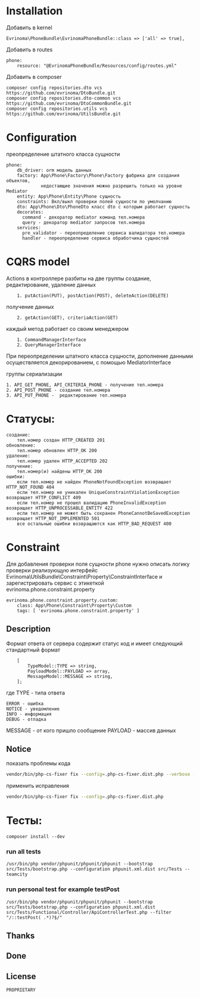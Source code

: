 # Installation

Добавить в kernel

    Evrinoma\PhoneBundle\EvrinomaPhoneBundle::class => ['all' => true],

Добавить в routes

    phone:
        resource: "@EvrinomaPhoneBundle/Resources/config/routes.yml"

Добавить в composer

    composer config repositories.dto vcs https://github.com/evrinoma/DtoBundle.git
    composer config repositories.dto-common vcs https://github.com/evrinoma/DtoCommonBundle.git
    composer config repositories.utils vcs https://github.com/evrinoma/UtilsBundle.git

# Configuration

преопределение штатного класса сущности

    phone:
        db_driver: orm модель данных
        factory: App\Phone\Factory\Phone\Factory фабрика для создания объектов,
                 недостающие значения можно разрешить только на уровне Mediator
        entity: App\Phone\Entity\Phone сущность
        constraints: Вкл/выкл проверки полей сущности по умолчанию 
        dto: App\Phone\Dto\PhoneDto класс dto с которым работает сущность
        decorates:
          command - декоратор mediator команд тел.номера 
          query - декоратор mediator запросов тел.номера
        services:
          pre_validator - переопределение сервиса валидатора тел.номера
          handler - переопределение сервиса обработчика сущностей

# CQRS model

Actions в контроллере разбиты на две группы
создание, редактирование, удаление данных

        1. putAction(PUT), postAction(POST), deleteAction(DELETE)
получение данных

        2. getAction(GET), criteriaAction(GET)

каждый метод работает со своим менеджером

        1. CommandManagerInterface
        2. QueryManagerInterface

При переопределении штатного класса сущности, дополнение данными осуществляется декорированием, с помощью MediatorInterface


группы  сериализации

    1. API_GET_PHONE, API_CRITERIA_PHONE - получение тел.номера
    2. API_POST_PHONE - создание тел.номера
    3. API_PUT_PHONE -  редактирование тел.номера

# Статусы:

    создание:
        тел.номер создан HTTP_CREATED 201
    обновление:
        тел.номер обновлен HTTP_OK 200
    удаление:
        тел.номер удален HTTP_ACCEPTED 202
    получение:
        тел.номер(и) найдены HTTP_OK 200
    ошибки:
        если тел.номер не найден PhoneNotFoundException возвращает HTTP_NOT_FOUND 404
        если тел.номер не уникален UniqueConstraintViolationException возвращает HTTP_CONFLICT 409
        если тел.номер не прошел валидацию PhoneInvalidException возвращает HTTP_UNPROCESSABLE_ENTITY 422
        если тел.номер не может быть сохранен PhoneCannotBeSavedException возвращает HTTP_NOT_IMPLEMENTED 501
        все остальные ошибки возвращаются как HTTP_BAD_REQUEST 400

# Constraint

Для добавления проверки поля сущности phone нужно описать логику проверки реализующую интерфейс Evrinoma\UtilsBundle\Constraint\Property\ConstraintInterface и зарегистрировать сервис с этикеткой evrinoma.phone.constraint.property

    evrinoma.phone.constraint.property.custom:
        class: App\Phone\Constraint\Property\Custom
        tags: [ 'evrinoma.phone.constraint.property' ]

## Description
Формат ответа от сервера содержит статус код и имеет следующий стандартный формат
```text
    [
        TypeModel::TYPE => string,
        PayloadModel::PAYLOAD => array,
        MessageModel::MESSAGE => string,
    ];
```
где
TYPE - типа ответа

    ERROR - ошибка
    NOTICE - уведомление
    INFO - информация
    DEBUG - отладка

MESSAGE - от кого пришло сообщение
PAYLOAD - массив данных

## Notice

показать проблемы кода

```bash
vendor/bin/php-cs-fixer fix --config=.php-cs-fixer.dist.php --verbose --diff --dry-run
```

применить исправления

```bash
vendor/bin/php-cs-fixer fix --config=.php-cs-fixer.dist.php
```

# Тесты:

    composer install --dev

### run all tests

    /usr/bin/php vendor/phpunit/phpunit/phpunit --bootstrap src/Tests/bootstrap.php --configuration phpunit.xml.dist src/Tests --teamcity

### run personal test for example testPost

    /usr/bin/php vendor/phpunit/phpunit/phpunit --bootstrap src/Tests/bootstrap.php --configuration phpunit.xml.dist src/Tests/Functional/Controller/ApiControllerTest.php --filter "/::testPost( .*)?$/" 

## Thanks

## Done

## License
    PROPRIETARY